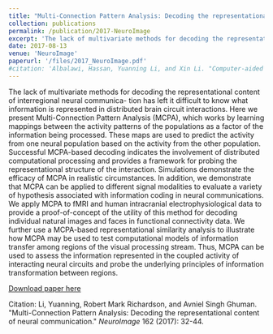 ```yaml
---
title: "Multi-Connection Pattern Analysis: Decoding the representational content of neural communication"
collection: publications
permalink: /publication/2017-NeuroImage
excerpt: 'The lack of multivariate methods for decoding the representational content of interregional neural communica- tion has left it difficult to know what information is represented in distributed brain circuit interactions. Here we present Multi-Connection Pattern Analysis (MCPA), which works by learning mappings between the activity patterns of the populations as a factor of the information being processed. These maps are used to predict the activity from one neural population based on the activity from the other population. Successful MCPA-based decoding indicates the involvement of distributed computational processing and provides a framework for probing the representational structure of the interaction.'
date: 2017-08-13
venue: 'NeuroImage'
paperurl: '/files/2017_NeuroImage.pdf'
#citation: 'Albalawi, Hassan, Yuanning Li, and Xin Li. "Computer-aided design of machine learning algorithm: Training fixed-point classifier for on-chip low-power implementation." In <i>Proceedings of the 51st Annual Design Automation Conference</i>, pp. 1-6. ACM, 2014.'
---
```

The lack of multivariate methods for decoding the representational content of interregional neural communica- tion has left it difficult to know what information is represented in distributed brain circuit interactions. Here we present Multi-Connection Pattern Analysis (MCPA), which works by learning mappings between the activity patterns of the populations as a factor of the information being processed. These maps are used to predict the activity from one neural population based on the activity from the other population. Successful MCPA-based decoding indicates the involvement of distributed computational processing and provides a framework for probing the representational structure of the interaction. Simulations demonstrate the efficacy of MCPA in realistic circumstances. In addition, we demonstrate that MCPA can be applied to different signal modalities to evaluate a variety of hypothesis associated with information coding in neural communications. We apply MCPA to fMRI and human intracranial electrophysiological data to provide a proof-of-concept of the utility of this method for decoding individual natural images and faces in functional connectivity data. We further use a MCPA-based representational similarity analysis to illustrate how MCPA may be used to test computational models of information transfer among regions of the visual processing stream. Thus, MCPA can be used to assess the information represented in the coupled activity of interacting neural circuits and probe the underlying principles of information transformation between regions. 

[Download paper here](/files/2017_NeuroImage.pdf)

Citation: Li, Yuanning, Robert Mark Richardson, and Avniel Singh Ghuman. "Multi-Connection Pattern Analysis: Decoding the representational content of neural communication." <i>NeuroImage</i> 162 (2017): 32-44.

